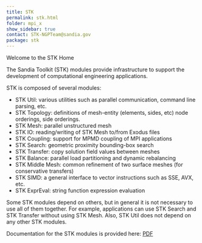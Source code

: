 ```yaml
---
title: STK
permalink: stk.html
folder: mpi_x
show_sidebar: true
contact: STK-NGPTeam@sandia.gov
package: stk
---
```


Welcome to the STK Home

The Sandia Toolkit (STK) modules provide infrastructure to support the development of
computational engineering applications.

STK is composed of several modules:
* STK Util: various utilities such as parallel communication, command line parsing, etc.
* STK Topology: definitions of mesh-entity (elements, sides, etc) node orderings, side orderings.
* STK Mesh: parallel unstructured mesh
* STK IO: reading/writing of STK Mesh to/from Exodus files
* STK Coupling: support for MPMD coupling of MPI applications
* STK Search: geometric proximity bounding-box search
* STK Transfer: copy solution field values between meshes
* STK Balance: parallel load partitioning and dynamic rebalancing
* STK Middle Mesh: common refinement of two surface meshes (for conservative transfers)
* STK SIMD: a general interface to vector instructions such as SSE, AVX, etc.
* STK ExprEval: string function expression evaluation

Some STK modules depend on others, but in general it is not necessary to use all of them together.
For example, applications can use STK Search and STK Transfer without using STK Mesh. Also,
STK Util does not depend on any other STK modules.

Documentation for the STK modules is provided here:
[PDF](pages/packages/mpi_x/stk/STKManual_2023-10-2-final.pdf "STK Manual PDF")

